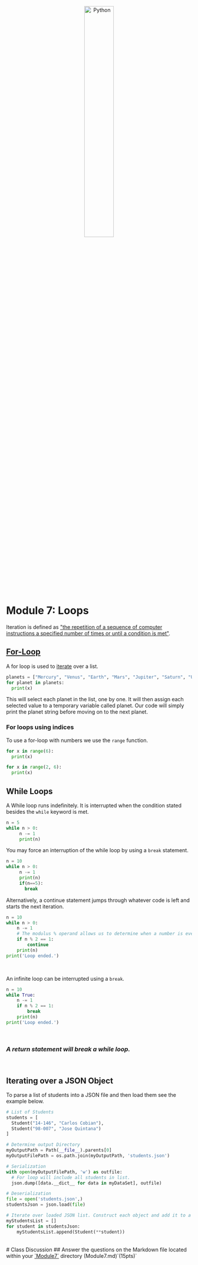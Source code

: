 <div style="text-align:center">
        <img    src="https://beginnersbook.com/wp-content/uploads/2017/09/for_loop_C.jpg"
                title="Python" 
                width="40%" 
                height="40%" />
</div>
<br>

# Module 7: Loops
Iteration is defined as ["the repetition of a sequence of computer instructions a specified number of times or until a condition is met"](https://www.merriam-webster.com/dictionary/iteration).

## [For-Loop](https://www.w3schools.com/python/python_for_loops.asp)
A for loop is used to [iterate](https://www.merriam-webster.com/dictionary/iteration) over a list. 
```python
planets = ["Mercury", "Venus", "Earth", "Mars", "Jupiter", "Saturn", "Uranus", "Neptune"]
for planet in planets:
  print(x)
```
This will select each planet in the list, one by one. It will then assign each selected value to a temporary variable called planet. Our code will simply print the planet string before moving on to the next planet.

### For loops using indices
To use a for-loop with numbers we use the `range` function.

```python
for x in range(6):
  print(x)
```

```python
for x in range(2, 6):
  print(x)
```

## While Loops
A While loop runs indefinitely. It is interrupted when the condition stated besides the `while` keyword is met.
```python
n = 5
while n > 0:
     n -= 1
     print(n)
```

You may force an interruption of the while loop by using a `break` statement.
```python
n = 10
while n > 0:
     n -= 1
     print(n)
     if(n==5):
       break
```

Alternatively, a continue statement jumps through whatever code is left and starts the next iteration.
```python
n = 10
while n > 0:
    n -= 1
    # The modulus % operand allows us to determine when a number is even or odd very easily.
    if n % 2 == 1:
        continue
    print(n)
print('Loop ended.')
```

<br>

An infinite loop can be interrupted using a `break`.
```python
n = 10
while True:
    n -= 1
    if n % 2 == 1:
        break
    print(n)
print('Loop ended.')
```

<br>

### *A return statement will break a while loop.*

<br>

## Iterating over a JSON Object
To parse a list of students into a JSON file and then load them see the example below.
```python
# List of Students
students = [
  Student("14-146", "Carlos Cobian"),
  Student("98-007", "Jose Quintana")
]

# Determine output Directory
myOutputPath = Path(__file__).parents[0]
myOutputFilePath = os.path.join(myOutputPath, 'students.json')

# Serialization
with open(myOutputFilePath, 'w') as outfile:
  # For loop will include all students in list.
  json.dump([data.__dict__ for data in myDataSet], outfile)

# Deserialization
file = open('students.json',)
studentsJson = json.load(file)

# Iterate over loaded JSON list. Construct each object and add it to a Object list.
myStudentsList = []
for student in studentsJson:
    myStudentsList.append(Student(**student))
```

<br>
# Class Discussion
## Answer the questions on the Markdown file located within your <u>`Module7`</u> directory (Module7.md)`(15pts)`
<!-- Welcome! These are your questions. -->
<!-- Answer using full sentences to receive all points. -->
<!-- 

What is an Iterator?

 - Answer:

Why are iterators important im programming?

 - Answer:

What is the purpose of a for-loop.

 - Answer:

Describe how the modulus operand allows us to determine when a number is odd. Provide a mathematical example.

 - Answer: 

How do you create an infinite loop in python?

 - Answer:

Type down any class notes below this sentence:



Lackluster responses may result in point deductions.
-->

<br>

## [Next Module ->](/../../tree/main/Modules/Module8/Module8.md)
